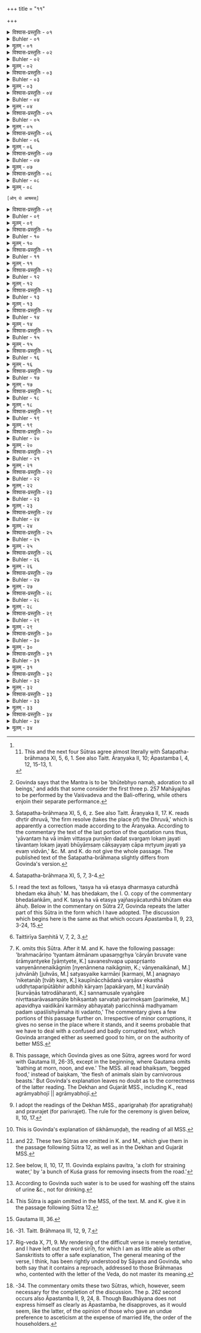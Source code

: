 +++
title = "११"

+++

<details><summary>विश्वास-प्रस्तुतिः - ०१</summary>

०१  अथेमे पञ्च महायज्ञाः । तान्य् एव महासत्त्राणि ।देवयज्ञः पितृयज्ञो भूतयज्ञो मनुष्ययज्ञो ब्रह्मयज्ञ इति ॥
</details>

<details><summary>Buhler - ०१</summary>

1. Now these five great sacrifices, which are also called the great sacrificial sessions, are the sacrifice to be offered to the gods, the sacrifice to be offered to the manes, the sacrifice to be offered to all beings, the sacrifice to be offered to men, (and) the sacrifice to be offered to Brahman, [^1] 


[^1]:  11. This and the next four Sūtras agree almost literally with Śatapatha-brāhmaṇa XI, 5, 6, 1. See also Taitt. Āraṇyaka II, 10; Āpastamba I, 4, 12, 15-13, 1.
</details>

<details><summary>मूलम् - ०१</summary>

०१  अथेमे पञ्च महायज्ञाः । तान्य् एव महासत्त्राणि ।देवयज्ञः पितृयज्ञो भूतयज्ञो मनुष्ययज्ञो ब्रह्मयज्ञ इति ॥
</details>

<details><summary>विश्वास-प्रस्तुतिः - ०२</summary>

०२  अहरहः स्वाहाकुर्याद् आ काष्ठात् । तथैतंदेवयज्ञं समाप्नोति ॥
</details>

<details><summary>Buhler - ०२</summary>

2. Let him daily offer (something to the gods with the exclamation) Svāhā, be it only a piece of fuel. Thereby he performs that sacrifice to the gods.
</details>

<details><summary>मूलम् - ०२</summary>

०२  अहरहः स्वाहाकुर्याद् आ काष्ठात् । तथैतंदेवयज्ञं समाप्नोति ॥
</details>

<details><summary>विश्वास-प्रस्तुतिः - ०३</summary>

०३  अहरहः स्वधाकुर्याद् ओदपात्रात् । तथैतंपितृयज्ञं समाप्नोति ॥
</details>

<details><summary>Buhler - ०३</summary>

3. Let him daily offer (something to the manes with the exclamation) Svadhā, be it only a vessel filled with water. Thereby he performs that sacrifice to the manes.
</details>

<details><summary>मूलम् - ०३</summary>

०३  अहरहः स्वधाकुर्याद् ओदपात्रात् । तथैतंपितृयज्ञं समाप्नोति ॥
</details>

<details><summary>विश्वास-प्रस्तुतिः - ०४</summary>

०४  अहरहर् नमस्कुर्याद् आ पुष्पेभ्यः । तथैतम्भूतयज्ञं समाप्नोति ॥
</details>

<details><summary>Buhler - ०४</summary>

4. Let him daily pay reverence to (all beings) endowed with life. Thereby he performs that sacrifice to the beings. [^2] 


[^2]:  Govinda says that the Mantra is to be 'bhūtebhyo namaḥ, adoration to all beings,' and adds that some consider the first three p. 257 Mahāyajñas to be performed by the Vaiśvadeva and the Bali-offering, while others enjoin their separate performance.
</details>

<details><summary>मूलम् - ०४</summary>

०४  अहरहर् नमस्कुर्याद् आ पुष्पेभ्यः । तथैतम्भूतयज्ञं समाप्नोति ॥
</details>

<details><summary>विश्वास-प्रस्तुतिः - ०५</summary>

०५  अहरहर् ब्राह्मणेभ्यो ऽन्नं दद्याद् आ मूलफलशाकेभ्यः । तथैतं मनुष्ययज्ञं समाप्नोति ॥
</details>

<details><summary>Buhler - ०५</summary>

5. Let him daily give food to Brāhmaṇas, be it only roots, fruit, or vegetables. Thereby he performs that sacrifice to men.
</details>

<details><summary>मूलम् - ०५</summary>

०५  अहरहर् ब्राह्मणेभ्यो ऽन्नं दद्याद् आ मूलफलशाकेभ्यः । तथैतं मनुष्ययज्ञं समाप्नोति ॥
</details>

<details><summary>विश्वास-प्रस्तुतिः - ०६</summary>

०६  अहरहः स्वाध्यायं कुर्याद् आ प्रणवात् । तथैतं ब्रह्मयज्ञं समाप्नोति ॥
</details>

<details><summary>Buhler - ०६</summary>

6. Let him daily recite the Veda privately, be it only the syllable Om or the Vyāhṛtis. Thereby he performs that sacrifice to be offered to Brahman.
</details>

<details><summary>मूलम् - ०६</summary>

०६  अहरहः स्वाध्यायं कुर्याद् आ प्रणवात् । तथैतं ब्रह्मयज्ञं समाप्नोति ॥
</details>

<details><summary>विश्वास-प्रस्तुतिः - ०७</summary>

०७  स्वाध्यायो वै ब्रह्मयज्ञः । तस्य ह वा एतस्यब्रह्मयज्ञस्य वाग् एव जुहूर् मन उपभृच् चक्षुर् ध्रुवा मेधा स्रुवःसत्यम् अवभृथः स्वर्गो लोक उदयनम् । यावन्तं ह वा इमां वित्तस्य पूर्णां ददत् स्वर्गं लोकं जयति तावन्तं लोकं जयति भूयांसं चाक्षय्यं चाप पुनर्मृत्युं जयतिय एवं विद्वान् स्वाध्यायम् अधीते । तस्मात् स्वाध्यायो ऽध्येतव्य इति हि ब्राह्मणम् ॥ [k omits:तावन्तं लोकं जयति]
</details>

<details><summary>Buhler - ०७</summary>

7. 'The private recitation of the Veda is, indeed, the sacrifice to Brahman. At that sacrifice to Brahman speech, forsooth, (takes the place of) the Juhū, the internal organ (that of) the Upabhṛt, the eye (that of) the Dhruvā, the understanding (that of) the Sruva, truth (that of) the final bath, heaven (is) the conclusion of the sacrifice. He who, knowing this, daily recites the Veda to himself, gains as much heavenly bliss as, and more than, he who gives away this whole earth that is filled with wealth, and imperishable (beatitude), and conquers death. Therefore the Veda should be recited in private. Thus speaks the Brāhmaṇa.' [^3] 


[^3]:  Śatapatha-brāhmaṇa XI, 5, 6, z. See also Taitt. Āraṇyaka II, 17. K. reads dhṛtir dhruvā, 'the firm resolve (takes the place of) the Dhruvā,' which is apparently a correction made according to the Āraṇyaka. According to the commentary the text of the last portion of the quotation runs thus, 'yāvantaṃ ha vā imāṃ vittasya purṇāṃ dadat svargaṃ lokaṃ jayati tāvantaṃ lokaṃ jayati bhūyāṃsaṃ cākṣayyaṃ cāpa mṛtyum jayati ya evaṃ vidvān,' &c. M. and K. do not give the whole passage. The published text of the Śatapatha-brāhmaṇa slightly differs from Govinda's version.
</details>

<details><summary>मूलम् - ०७</summary>

०७  स्वाध्यायो वै ब्रह्मयज्ञः । तस्य ह वा एतस्यब्रह्मयज्ञस्य वाग् एव जुहूर् मन उपभृच् चक्षुर् ध्रुवा मेधा स्रुवःसत्यम् अवभृथः स्वर्गो लोक उदयनम् । यावन्तं ह वा इमां वित्तस्य पूर्णां ददत् स्वर्गं लोकं जयति तावन्तं लोकं जयति भूयांसं चाक्षय्यं चाप पुनर्मृत्युं जयतिय एवं विद्वान् स्वाध्यायम् अधीते । तस्मात् स्वाध्यायो ऽध्येतव्य इति हि ब्राह्मणम् ॥ [k omits:तावन्तं लोकं जयति]
</details>

<details><summary>विश्वास-प्रस्तुतिः - ०८</summary>

०८  अथाप्य् उदाहरन्ति । स्वभ्यक्तः सुहितः सुखे शयनेशयानो यं यं क्रतुम् अधीते तेन तेनास्येष्टं भवतीति ॥
</details>

<details><summary>Buhler - ०८</summary>

8. Now they quote also (the following passage): 'If, well anointed, well fed, and lying on a comfortable couch, one recites (the portion of the Veda referring to) any sacrifice, one has offered it thereby.' [^4] 


[^4]:  Śatapatha-brāhmaṇa XI, 5, 7, 3-4.
</details>

<details><summary>मूलम् - ०८</summary>

०८  अथाप्य् उदाहरन्ति । स्वभ्यक्तः सुहितः सुखे शयनेशयानो यं यं क्रतुम् अधीते तेन तेनास्येष्टं भवतीति ॥
</details>

    [ओन् थे आश्रमस्]


<details><summary>विश्वास-प्रस्तुतिः - ०९</summary>

०९  तस्य ह वा एतस्य धर्मस्य चतुर्धा भेदम् एक आहुः । अदृष्टत्वात् । ये चत्वार इति । कर्मवादः ॥
</details>

<details><summary>Buhler - ०९</summary>

9. Some (teachers) declare (that there is a text) which teaches a fourfold division of these sacred duties. (But) as no (other meaning is) perceptible, (the text) 'Four paths,' &c., refers to sacrificial rites. [^5] 


[^5]:  I read the text as follows, 'tasya ha vā etasya dharmasya caturdhā bhedam eka āhuḥ.' M. has bhedakam, the I. O. copy of the commentary bhedaśaṅkām, and K. tasya ha vā etasya yajñasyācaturdhā bhūtam eka āhuḥ. Below in the commentary on Sūtra 27, Govinda repeats the latter part of this Sūtra in the form which I have adopted. The discussion which begins here is the same as that which occurs Āpastamba II, 9, 23, 3-24, 15.
</details>

<details><summary>मूलम् - ०९</summary>

०९  तस्य ह वा एतस्य धर्मस्य चतुर्धा भेदम् एक आहुः । अदृष्टत्वात् । ये चत्वार इति । कर्मवादः ॥
</details>

<details><summary>विश्वास-प्रस्तुतिः - १०</summary>

१०  ऐष्टिकपाशुकसौमिकदार्विहोमाणाम् ॥ [क् दार्वीहोमाणाम्]
</details>

<details><summary>Buhler - १०</summary>

10. (Viz.) to Iṣṭis, animal sacrifices, Soma sacrifices, and Darvīhomas.
</details>

<details><summary>मूलम् - १०</summary>

१०  ऐष्टिकपाशुकसौमिकदार्विहोमाणाम् ॥ [क् दार्वीहोमाणाम्]
</details>

<details><summary>विश्वास-प्रस्तुतिः - ११</summary>

११  तद् एषाभिवदति ।  
ये चत्वारः पथयो देवयाना अन्तरा द्यावापृथिवी वियन्ति ।  
तेषां यो अज्यानिम् अजीतिम् आवहात् तस्मै नो देवाः परिदत्तेह सर्वे ॥ इति ॥
</details>

<details><summary>Buhler - ११</summary>

11. The following (Rik) declares that, 'Four paths, leading to the world of. the gods, go severally from the earth to heaven. All ye gods, place us on that among them which will gain us undecaying prosperity.' [^6] 


[^6]:  Taittirīya Saṃhitā V, 7, 2, 3.
</details>

<details><summary>मूलम् - ११</summary>

११  तद् एषाभिवदति ।  
ये चत्वारः पथयो देवयाना अन्तरा द्यावापृथिवी वियन्ति ।  
तेषां यो अज्यानिम् अजीतिम् आवहात् तस्मै नो देवाः परिदत्तेह सर्वे ॥ इति ॥
</details>

<details><summary>विश्वास-प्रस्तुतिः - १२</summary>

१२  ब्रह्मचारी गृहस्थो वानप्रस्थः परिव्राजक इति ॥
</details>

<details><summary>Buhler - १२</summary>

12. The student, the householder, the hermit in the woods, the ascetic (constitute the four orders). [^7] 


[^7]:  K. omits this Sūtra. After it M. and K. have the following passage: 'brahmacāriṇo ’tyantam ātmānam upasaṃgṛhya ’cāryān bruvate vane śrāmyantyeke [yāṃtyete, K.] savaneshvapa upaspṛśanto vanyenānnenaikāgniṃ [nyenānnena naikāgniṃ, K.; vānyenaikānañ, M.] juhvānāḥ [juhvās, M.] satyasyaike karmāṇi [karmaṇi, M.] anagnayo ’niketanāḥ [tvāḥ kaṃ, K.] kaupīnācchādanā varṣāsv ekasthā uddhṛtaparipūtābhir adbhiḥ kāryaṃ [apakāryaṃ, M.] kurvānāḥ [kurvāṇās tatrodāharanti, K.] sannamusale vyaṅgāre nivṛttasarāvasampāte bhikṣantaḥ sarvataḥ parimokṣam [parimeke, M.] apavidhya vaidikāni karmāṇy abhayataḥ paricchinnā madhyamam padam upaślishyāmaha iti vadanto,' The commentary gives a few portions of this passage further on. Irrespective of minor corruptions, it gives no sense in the place where it stands, and it seems probable that we have to deal with a confused and badly corrupted text, which Govinda arranged either as seemed good to him, or on the authority of better MSS.
</details>

<details><summary>मूलम् - १२</summary>

१२  ब्रह्मचारी गृहस्थो वानप्रस्थः परिव्राजक इति ॥
</details>

<details><summary>विश्वास-प्रस्तुतिः - १३</summary>

१३  ब्रह्मचारी गुरुशुश्रूष्य् आ मरणात् ॥
</details>

<details><summary>Buhler - १३</summary>

13. A student (shall) obey his teacher until death.
</details>

<details><summary>मूलम् - १३</summary>

१३  ब्रह्मचारी गुरुशुश्रूष्य् आ मरणात् ॥
</details>

<details><summary>विश्वास-प्रस्तुतिः - १४</summary>

१४  वानप्रस्थो वैखानसशास्त्रसमुदाचारः ॥
</details>

<details><summary>Buhler - १४</summary>

14. A hermit is he who regulates his conduct entirely according to the Institutes proclaimed by Vikhanas.
</details>

<details><summary>मूलम् - १४</summary>

१४  वानप्रस्थो वैखानसशास्त्रसमुदाचारः ॥
</details>

<details><summary>विश्वास-प्रस्तुतिः - १५</summary>

१५  वैखानसो वने मूलफलाशी तपःशीलः सवनेषूदकमुपस्पृशञ् छ्रामणकेनाग्निम् आधायाग्राम्यभोजीदेवपितृभूतमनुष्यऋषिपूजकः सर्वातिथिः प्रतिषिद्धवर्जंबैष्कम् अप्य् उपयुञ्जीत । न फालकृष्टम् अधितिष्ठेद् ग्रामं च नप्रविशेत् । जटिलश् चीराजिनवासा नातिसांवत्सरं भुञ्जीत ॥
</details>

<details><summary>Buhler - १५</summary>

15. A Vaikhānasa (shall live) in the forest, subsisting on roots and fruit, practising austerities and bathing at morn, noon, and eve; he shall kindle a fire according to the Śrāmaṇaka (rule); he shall eat wild-growing (vegetables and grain) only; he shall worship gods, manes, Bhūtas, men, and Ṛṣis; he shall receive hospitably (men of) all (castes) except those (with whom intercourse is) forbidden; he may even use the flesh of animals killed by carnivorous beasts; he shall not step on ploughed (land); and he shall not enter a village; he shall wear his hair in braids, and dress in (garments made of) bark or skins; he shall not eat anything that has been hoarded for more than a year. [^8] 


[^8]:  This passage, which Govinda gives as one Sūtra, agrees word for word with Gautama III, 26-35, except in the beginning, where Gautama omits 'bathing at morn, noon, and eve.' The MSS. all read bhaikṣam, 'begged food,' instead of baiṣkam, 'the flesh of animals slain by carnivorous beasts.' But Govinda's explanation leaves no doubt as to the correctness of the latter reading. The Dekhan and Gujarāt MSS., including K., read agrāmyabhojī || agrāmyabhojī.
</details>

<details><summary>मूलम् - १५</summary>

१५  वैखानसो वने मूलफलाशी तपःशीलः सवनेषूदकमुपस्पृशञ् छ्रामणकेनाग्निम् आधायाग्राम्यभोजीदेवपितृभूतमनुष्यऋषिपूजकः सर्वातिथिः प्रतिषिद्धवर्जंबैष्कम् अप्य् उपयुञ्जीत । न फालकृष्टम् अधितिष्ठेद् ग्रामं च नप्रविशेत् । जटिलश् चीराजिनवासा नातिसांवत्सरं भुञ्जीत ॥
</details>

<details><summary>विश्वास-प्रस्तुतिः - १६</summary>

१६  परिव्राजकः परित्यज्य बन्धून् अपरिग्रहः प्रव्रजेद् यथाविधि ॥ [k:परिव्रजेद्]
</details>

<details><summary>Buhler - १६</summary>

16. An ascetic shall leave his relatives and, not attended by any one nor procuring any property, depart (from his house performing the customary ceremony) according to the rule. [^9] 


[^9]:  I adopt the readings of the Dekhan MSS., aparigrahaḥ (for apratigrahaḥ) and pravrajet (for parivrajet). The rule for the ceremony is given below, II, 10, 17.
</details>

<details><summary>मूलम् - १६</summary>

१६  परिव्राजकः परित्यज्य बन्धून् अपरिग्रहः प्रव्रजेद् यथाविधि ॥ [k:परिव्रजेद्]
</details>

<details><summary>विश्वास-प्रस्तुतिः - १७</summary>

१७  अरण्यं गत्वा ॥
</details>

<details><summary>Buhler - १७</summary>

17. He shall go into the forest (and live there).
</details>

<details><summary>मूलम् - १७</summary>

१७  अरण्यं गत्वा ॥
</details>

<details><summary>विश्वास-प्रस्तुतिः - १८</summary>

१८  शिखामुण्डः ॥
</details>

<details><summary>Buhler - १८</summary>

18. He shall shave his hair excepting the top-lock. [^10] 


[^10]:  This is Govinda's explanation of śikhāmuṇḍaḥ, the reading of all MSS.
</details>

<details><summary>मूलम् - १८</summary>

१८  शिखामुण्डः ॥
</details>

<details><summary>विश्वास-प्रस्तुतिः - १९</summary>

१९  कौपीनाच्छादनः ॥ [k: कौपीनाच्छादनाः]
</details>

<details><summary>Buhler - १९</summary>

19. He shall wear a cloth to cover his nakedness.
</details>

<details><summary>मूलम् - १९</summary>

१९  कौपीनाच्छादनः ॥ [k: कौपीनाच्छादनाः]
</details>

<details><summary>विश्वास-प्रस्तुतिः - २०</summary>

२०  वर्षास्व् एकस्थः ॥
</details>

<details><summary>Buhler - २०</summary>

20. He shall reside in one place during the rainy season. [^11] 


[^11]:  and 22. These two Sūtras are omitted in K. and M., which give them in the passage following Sūtra 12, as well as in the Dekhan and Gujarāt MSS.
</details>

<details><summary>मूलम् - २०</summary>

२०  वर्षास्व् एकस्थः ॥
</details>

<details><summary>विश्वास-प्रस्तुतिः - २१</summary>

२१  काषायवासाः ॥
</details>

<details><summary>Buhler - २१</summary>

21. He shall wear a dress dyed yellowish-red.
</details>

<details><summary>मूलम् - २१</summary>

२१  काषायवासाः ॥
</details>

<details><summary>विश्वास-प्रस्तुतिः - २२</summary>

२२  सन्नमुसले व्यङ्गारे निवृत्तशरावसंपाते भिक्षेत ॥
</details>

<details><summary>Buhler - २२</summary>

22. He shall go to beg when the pestle lies motionless, when the embers have been extinguished, and when the cleaning of the dishes has been finished.
</details>

<details><summary>मूलम् - २२</summary>

२२  सन्नमुसले व्यङ्गारे निवृत्तशरावसंपाते भिक्षेत ॥
</details>

<details><summary>विश्वास-प्रस्तुतिः - २३</summary>

२३  वाङ्मनःकर्मदण्डैर् भूतानाम् अद्रोही ॥
</details>

<details><summary>Buhler - २३</summary>

23. With the three means of punishment, (viz.) words, thoughts, and acts, he shall not injure created beings.
</details>

<details><summary>मूलम् - २३</summary>

२३  वाङ्मनःकर्मदण्डैर् भूतानाम् अद्रोही ॥
</details>

<details><summary>विश्वास-प्रस्तुतिः - २४</summary>

२४  पवित्रं बिभ्रच् छौचार्थम् ॥ [k: बिभृयात्]
</details>

<details><summary>Buhler - २४</summary>

24. He shall carry a cloth for straining water for the sake of purification. [^12] 


[^12]:  See below, II, 10, 17, 11. Govinda explains pavitra, 'a cloth for straining water,' by 'a bunch of Kuśa grass for removing insects from the road.'
</details>

<details><summary>मूलम् - २४</summary>

२४  पवित्रं बिभ्रच् छौचार्थम् ॥ [k: बिभृयात्]
</details>

<details><summary>विश्वास-प्रस्तुतिः - २५</summary>

२५  उद्धृतपरिपूताभिर् अद्भिर् अप्कार्यं कुर्वाणः [k: अद्भिः कार्यं कुर्यात्] ॥
</details>

<details><summary>Buhler - २५</summary>

25. He shall perform the necessary purifications with water which has been taken out (of a well or tank) and has been strained. [^13] 


[^13]:  According to Govinda such water is to be used for washing off the stains of urine &c., not for drinking.
</details>

<details><summary>मूलम् - २५</summary>

२५  उद्धृतपरिपूताभिर् अद्भिर् अप्कार्यं कुर्वाणः [k: अद्भिः कार्यं कुर्यात्] ॥
</details>

<details><summary>विश्वास-प्रस्तुतिः - २६</summary>

२६  अपविध्य वैदिकानि कर्माण्य् उभयतः परिच्छिन्ना मध्यमंपदं संश्लिष्यामह इति वदन्तः ॥
</details>

<details><summary>Buhler - २६</summary>

26. (Ascetics shall) say, 'Renouncing the works taught in the Veda, cut off from both (worlds), we attach ourselves to the central sphere (Brahman).' [^14] 


[^14]:  This Sūtra is again omitted in the MSS, of the text. M. and K. give it in the passage following Sūtra 12.
</details>

<details><summary>मूलम् - २६</summary>

२६  अपविध्य वैदिकानि कर्माण्य् उभयतः परिच्छिन्ना मध्यमंपदं संश्लिष्यामह इति वदन्तः ॥
</details>

<details><summary>विश्वास-प्रस्तुतिः - २७</summary>

२७  ऐकाश्रम्यं त्व् आचार्या अप्रजनत्वाद् [k: अप्रजननत्वाद्]इतरेषाम् ॥
</details>

<details><summary>Buhler - २७</summary>

27. But the venerable teacher (declares) that there is one order only, because the others do not beget offspring. [^15] 


[^15]:  Gautama III, 36.
</details>

<details><summary>मूलम् - २७</summary>

२७  ऐकाश्रम्यं त्व् आचार्या अप्रजनत्वाद् [k: अप्रजननत्वाद्]इतरेषाम् ॥
</details>

<details><summary>विश्वास-प्रस्तुतिः - २८</summary>

२८  तत्रोदाहरन्ति । प्राह्लादिर् ह वै कपिलो नामासुरआस । स एतान् भेदांश् चकार देवैः [k: देवैस् सह] स्पर्धमानः । तान् मनीषी नाद्रियेत ॥
</details>

<details><summary>Buhler - २८</summary>

28. With reference to this matter they quote also (the following passage): 'There was, forsooth, an Āsura, Kapila by name, the son of Prahlāda.

Striving with the gods, he made these divisions. A wise man should not take heed of them.'
</details>

<details><summary>मूलम् - २८</summary>

२८  तत्रोदाहरन्ति । प्राह्लादिर् ह वै कपिलो नामासुरआस । स एतान् भेदांश् चकार देवैः [k: देवैस् सह] स्पर्धमानः । तान् मनीषी नाद्रियेत ॥
</details>

<details><summary>विश्वास-प्रस्तुतिः - २९</summary>

२९  अदृष्टत्वात् । ये चत्वार इति । कर्मवाद ऐष्टिकपाशुकसौमिकदार्विहोमाणाम् [क् दार्वीहोमाणाम्] ॥
</details>

<details><summary>Buhler - २९</summary>

29. Because no (other meaning is) perceptible, (the text) 'Four paths,' &c., refers to sacrificial rites, (viz.) to Iṣṭis, animal sacrifices, Soma sacrifices, Darvīhomas.
</details>

<details><summary>मूलम् - २९</summary>

२९  अदृष्टत्वात् । ये चत्वार इति । कर्मवाद ऐष्टिकपाशुकसौमिकदार्विहोमाणाम् [क् दार्वीहोमाणाम्] ॥
</details>

<details><summary>विश्वास-प्रस्तुतिः - ३०</summary>

३०  तद् एषाभ्यनूच्यते ।  
एष नित्यो महिमा ब्राह्मणस्य न कर्मणा वर्धते नोकनीयान् ।  
तस्यैवात्मा पदवित् तं विदित्वा न कर्मणा लिप्यतेपापकेन ॥ इति ॥ {च्फ़्। ब्ध्स् २।१०।१७।७}
</details>

<details><summary>Buhler - ३०</summary>

30. With respect to this (question the following verse also) is quoted: 'That eternal greatness of the Brāhmaṇa is neither increased by works, nor diminished. The soul knows the nature of that (greatness); knowing that, he is not stained by evil deeds.' [^16] 


[^16]:  -31. Taitt. Brāhmaṇa III, 12, 9, 7.
</details>

<details><summary>मूलम् - ३०</summary>

३०  तद् एषाभ्यनूच्यते ।  
एष नित्यो महिमा ब्राह्मणस्य न कर्मणा वर्धते नोकनीयान् ।  
तस्यैवात्मा पदवित् तं विदित्वा न कर्मणा लिप्यतेपापकेन ॥ इति ॥ {च्फ़्। ब्ध्स् २।१०।१७।७}
</details>

<details><summary>विश्वास-प्रस्तुतिः - ३१</summary>

३१  स ब्रूयात् ।  
येन सूर्यस् तपति तेजसेद्धः पिता पुत्रेण पितृमान्योनियोनौ ।  
नावेदविन् मनुते तं बृहन्तं सर्वानुभूम् आत्मानं संपराये [k: साम्पराये] ॥ इति ॥ [k:सर्वानुभुम्]
</details>

<details><summary>Buhler - ३१</summary>

31. If he says that, (let him reflect on the following verse): 'He who knows not the Veda, does not at death think of that great, all-perceiving soul, through which the sun, resplendent with brilliancy, gives warmth, and the father has a father through the son at his birth from the womb.'
</details>

<details><summary>मूलम् - ३१</summary>

३१  स ब्रूयात् ।  
येन सूर्यस् तपति तेजसेद्धः पिता पुत्रेण पितृमान्योनियोनौ ।  
नावेदविन् मनुते तं बृहन्तं सर्वानुभूम् आत्मानं संपराये [k: साम्पराये] ॥ इति ॥ [k:सर्वानुभुम्]
</details>

<details><summary>विश्वास-प्रस्तुतिः - ३२</summary>

३२  इमे ये नार्वाङ् न परश् चरन्ति न ब्राह्मणासो नसुतेकरासः ।  
त एते वाचम् अभिपद्य पापया सिरीस् तन्त्रं तन्वतेअप्रजज्ञये ॥ इति ॥
</details>

<details><summary>Buhler - ३२</summary>

32. (Moreover), 'Those who, being neither true Brāhmaṇas nor performers of Soma sacrifices, work not for that which is near, nor for that which is far, take hold of the word and with sinful (speech) ignorantly perform the rites.' [^17] 


[^17]:  Rig-veda X, 71, 9. My rendering of the difficult verse is merely tentative, and I have left out the word sirīḥ, for which I am as little able as other Sanskritists to offer a safe explanation, The general meaning of the verse, I think, has been rightly understood by Sāyaṇa and Govinda, who both say that it contains a reproach, addressed to those Brāhmaṇas who, contented with the letter of the Veda, do not master its meaning.
</details>

<details><summary>मूलम् - ३२</summary>

३२  इमे ये नार्वाङ् न परश् चरन्ति न ब्राह्मणासो नसुतेकरासः ।  
त एते वाचम् अभिपद्य पापया सिरीस् तन्त्रं तन्वतेअप्रजज्ञये ॥ इति ॥
</details>

<details><summary>विश्वास-प्रस्तुतिः - ३३</summary>

३३  प्रजाभिर् अग्ने अमृतत्वम् अश्याम् । जायमानो वै ब्राह्मणस्त्रिभिर् ऋणवा जायते ब्रह्मचर्येण र्षिभ्यो यज्ञेन देवेभ्यः प्रजयापितृभ्य इति । एवम् ऋणसंयोगवादिन्यो ऽसंख्येया [k: ऋणसंयोगादीन्यसंख्येयानि] भवन्ति ॥ {च्फ़्। ब्ध्स् २।९।१६।७}
</details>

<details><summary>Buhler - ३३</summary>

33. There are innumerable (passages in the Veda) which refer to the debts (to be paid by a Brāhmaṇa), such as, 'May I obtain, O Agni, immortality [^18]  through offspring;' 'A Brāhmaṇa on being born, (owes) a son to his ancestors,' &c.


[^18]:  -34. The commentary omits these two Sūtras, which, however, seem necessary for the completion of the discussion. The p. 262 second occurs also Āpastamba II, 9, 24, 8. Though Baudhāyana does not express himself as clearly as Āpastamba, he disapproves, as it would seem, like the latter, of the opinion of those who gave an undue preference to asceticism at the expense of married life, the order of the householders.
</details>

<details><summary>मूलम् - ३३</summary>

३३  प्रजाभिर् अग्ने अमृतत्वम् अश्याम् । जायमानो वै ब्राह्मणस्त्रिभिर् ऋणवा जायते ब्रह्मचर्येण र्षिभ्यो यज्ञेन देवेभ्यः प्रजयापितृभ्य इति । एवम् ऋणसंयोगवादिन्यो ऽसंख्येया [k: ऋणसंयोगादीन्यसंख्येयानि] भवन्ति ॥ {च्फ़्। ब्ध्स् २।९।१६।७}
</details>

<details><summary>विश्वास-प्रस्तुतिः - ३४</summary>

३४  त्रयीं विद्यां ब्रह्मचर्यं प्रजातिं श्रद्धां तपोयज्ञम् अनुप्रदानम् ।  
य एतानि कुर्वते तैर् इत् सह स्मो रजो भूत्वाध्वंसते ऽन्यत् प्रशंसन् ॥ इति ।  
ध्वंसते ऽन्यत् प्रशंसन्न् इति ॥ [k omits: ध्वंसते ऽन्यत्]
</details>

<details><summary>Buhler - ३४</summary>

34. 'Those dwell with us, who fulfil the following (duties), the study of the three Vedas, the studentship, the procreation of offspring, faith, austerity, sacrificing, and giving gifts; he who praises other (duties) becomes dust and peṛṣes.'
</details>

<details><summary>मूलम् - ३४</summary>

३४  त्रयीं विद्यां ब्रह्मचर्यं प्रजातिं श्रद्धां तपोयज्ञम् अनुप्रदानम् ।  
य एतानि कुर्वते तैर् इत् सह स्मो रजो भूत्वाध्वंसते ऽन्यत् प्रशंसन् ॥ इति ।  
ध्वंसते ऽन्यत् प्रशंसन्न् इति ॥ [k omits: ध्वंसते ऽन्यत्]
</details>
